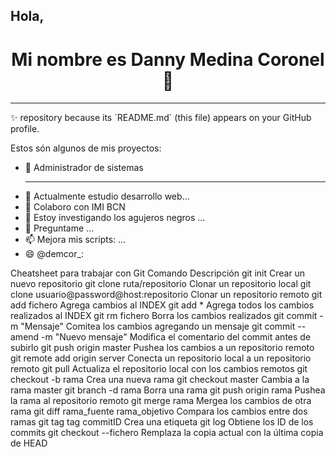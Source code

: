<h2> Hola,  
  <H1 ALIGN="CENTER"> Mi nombre es Danny Medina Coronel
👋</H1>

 <hr></hr>
 ✨ repository because its `README.md` (this file) appears on your GitHub profile.

Estos són algunos de mis proyectos:

- 🔭 Administrador de sistemas<hr>
- 🌱 Actualmente estudio desarrollo web...
- 👯 Colaboro con IMI BCN
- 🤔 Estoy investigando los agujeros negros ...
- 💬 Preguntame ...
- 📫 Mejora mis scripts: ...
- 😄 @demcor_:

Cheatsheet para trabajar con Git
Comando	Descripción
git init	Crear un nuevo repositorio
git clone ruta/repositorio	Clonar un repositorio local
git clone usuario@password@host:repositorio	Clonar un repositorio remoto
git add fichero	Agrega cambios al INDEX
git add *	Agrega todos los cambios realizados al INDEX
git rm fichero	Borra los cambios realizados
git commit -m "Mensaje"	Comitea los cambios agregando un mensaje
git commit --amend -m "Nuevo mensaje"	Modifica el comentario del commit antes de subirlo
git push origin master	Pushea los cambios a un repositorio remoto
git remote add origin server	Conecta un repositorio local a un repositorio remoto
git pull	Actualiza el repositorio local con los cambios remotos
git checkout -b rama	Crea una nueva rama
git checkout master	Cambia a la rama master
git branch -d rama	Borra una rama
git push origin rama	Pushea la rama al repositorio remoto
git merge rama	Mergea los cambios de otra rama
git diff rama_fuente rama_objetivo	Compara los cambios entre dos ramas
git tag tag commitID	Crea una etiqueta
git log	Obtiene los ID de los commits
git checkout --fichero	Remplaza la copia actual con la última copia de HEAD
